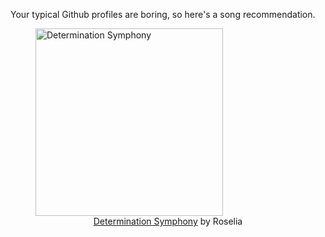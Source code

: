 Your typical Github profiles are boring, so here's a song recommendation.
<figure><img width="300" height="300" src="https://i.scdn.co/image/ab67616d0000b273ee75ab858798bec7ab1157a6" alt="Determination Symphony" /><figcaption align="center"><a href="https://open.spotify.com/track/08aOCFquXzFdiwKQ5uOAh5" target="_blank">Determination Symphony</a> by Roselia</figcaption></figure>
